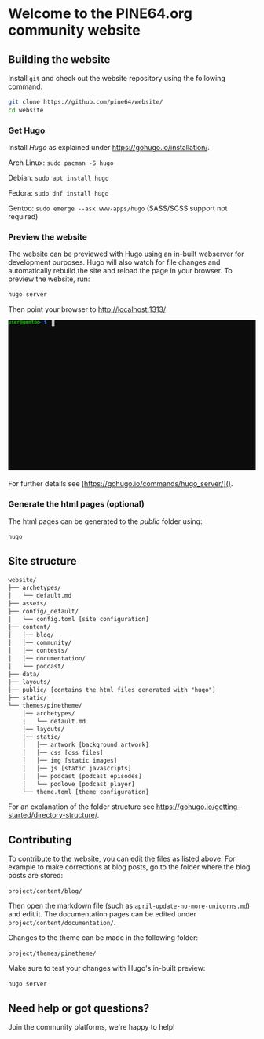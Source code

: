 # Welcome to the PINE64.org community website




## Building the website

Install `git` and check out the website repository using the following command:

```sh
git clone https://github.com/pine64/website/
cd website
```

### Get Hugo

Install *Hugo* as explained under https://gohugo.io/installation/.

Arch Linux: `sudo pacman -S hugo`

Debian: `sudo apt install hugo`

Fedora: `sudo dnf install hugo`

Gentoo: `sudo emerge --ask www-apps/hugo` (SASS/SCSS support not required)

### Preview the website

The website can be previewed with Hugo using an in-built webserver for development purposes. Hugo will also watch for file changes and automatically rebuild the site and reload the page in your browser. To preview the website, run:

```bash
hugo server
```

Then point your browser to [http://localhost:1313/]()

![Hugo usage](./content/blog/images/rebrand_hugo_usage.svg)


For further details see [https://gohugo.io/commands/hugo_server/]().


### Generate the html pages (optional)

The html pages can be generated to the *public* folder using:

```bash
hugo
```


## Site structure

```
website/
├── archetypes/
│   └── default.md
├── assets/
├── config/_default/
│   └── config.toml [site configuration]
├── content/
│   │── blog/
│   │── community/
│   │── contests/
│   │── documentation/
│   └── podcast/
├── data/
├── layouts/
├── public/ [contains the html files generated with "hugo"]
├── static/
└── themes/pinetheme/
    │── archetypes/
    |   └── default.md
    │── layouts/
    │── static/
    │   │── artwork [background artwork]
    │   │── css [css files]
    │   │── img [static images]
    │   │── js [static javascripts]
    │   │── podcast [podcast episodes]
    │   └── podlove [podcast player]
    └── theme.toml [theme configuration]
```

For an explanation of the folder structure see https://gohugo.io/getting-started/directory-structure/.

## Contributing

To contribute to the website, you can edit the files as listed above. For example to make corrections at blog posts, go to the folder where the blog posts are stored:

`project/content/blog/`

Then open the markdown file (such as `april-update-no-more-unicorns.md`) and edit it. The documentation pages can be edited under `project/content/documentation/`.

Changes to the theme can be made in the following folder:

`project/themes/pinetheme/`

Make sure to test your changes with Hugo's in-built preview:

`hugo server`

## Need help or got questions?

Join the community platforms, we're happy to help!
